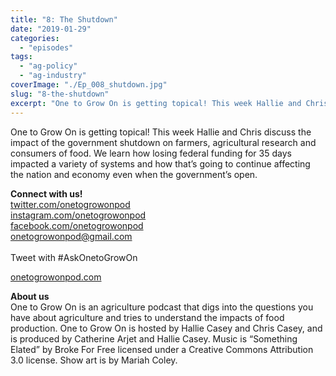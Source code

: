 ```yaml
---
title: "8: The Shutdown"
date: "2019-01-29"
categories: 
  - "episodes"
tags: 
  - "ag-policy"
  - "ag-industry"
coverImage: "./Ep_008_shutdown.jpg"
slug: "8-the-shutdown"
excerpt: "One to Grow On is getting topical! This week Hallie and Chris discuss the impact of the government shutdown on farmers, agricultural research and consumers of food. We learn how losing federal funding for 35 days impacted a variety of systems and how that’s going to continue affecting the nation and economy even when the government’s open."
---
```


One to Grow On is getting topical! This week Hallie and Chris discuss the impact of the government shutdown on farmers, agricultural research and consumers of food. We learn how losing federal funding for 35 days impacted a variety of systems and how that’s going to continue affecting the nation and economy even when the government’s open.

**Connect with us!**  
[twitter.com/onetogrowonpod](http://twitter.com/onetogrowonpod)  
[instagram.com/onetogrowonpod  
](http://instagram.com/onetogrowonpod)[facebook.com/onetogrowonpod  
](http://facebook.com/onetogrowonpod)[onetogrowonpod@gmail.com  
](mailto:onetogrowonpod@gmail.com)  
Tweet with #AskOnetoGrowOn  
  
[onetogrowonpod.com](http://onetogrowonpod.com/)

**About us**  
One to Grow On is an agriculture podcast that digs into the questions you have about agriculture and tries to understand the impacts of food production. One to Grow On is hosted by Hallie Casey and Chris Casey, and is produced by Catherine Arjet and Hallie Casey. Music is “Something Elated” by Broke For Free licensed under a Creative Commons Attribution 3.0 license. Show art is by Mariah Coley.
